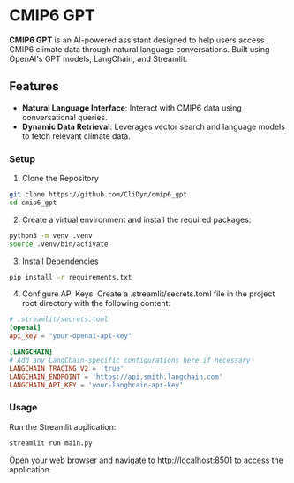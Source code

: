# CMIP6 GPT

**CMIP6 GPT** is an AI-powered assistant designed to help users access CMIP6 climate data through natural language conversations. Built using OpenAI's GPT models, LangChain, and Streamlit.

## Features

- **Natural Language Interface**: Interact with CMIP6 data using conversational queries.
- **Dynamic Data Retrieval**: Leverages vector search and language models to fetch relevant climate data.


### Setup
1. Clone the Repository

```bash
git clone https://github.com/CliDyn/cmip6_gpt
cd cmip6_gpt
```
2. Create a virtual environment and install the required packages:
```bash
python3 -m venv .venv
source .venv/bin/activate
```
3. Install Dependencies
```bash
pip install -r requirements.txt
```
4. Configure API Keys. Create a .streamlit/secrets.toml file in the project root directory with the following content:
```toml
# .streamlit/secrets.toml
[openai]
api_key = "your-openai-api-key"

[LANGCHAIN]
# Add any LangChain-specific configurations here if necessary
LANGCHAIN_TRACING_V2 = 'true'
LANGCHAIN_ENDPOINT = 'https://api.smith.langchain.com'
LANGCHAIN_API_KEY = 'your-langhcain-api-key'
```

### Usage
Run the Streamlit application:
```bash
streamlit run main.py
```
Open your web browser and navigate to http://localhost:8501 to access the application.
